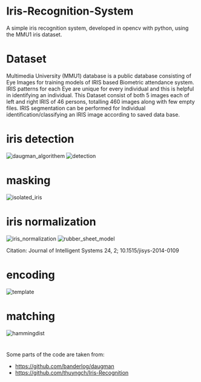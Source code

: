 # Iris-Recognition-System
A simple iris recognition system, developed in opencv with python, using the MMU1 iris dataset.

# Dataset
Multimedia University (MMU1) database is a public database consisting of Eye Images for training models of IRIS based Biometric attendance system. IRIS patterns for each Eye are unique for every individual and this is helpful in identifying an individual. This Dataset consist of both 5 images each of left and right IRIS of 46 persons, totalling 460 images along with few empty files. IRIS segmentation can be performed for Individual identification/classifying an IRIS image according to saved data base.

# iris detection
![daugman_algorithem](https://user-images.githubusercontent.com/30373288/93877249-75571c00-fcd8-11ea-8c53-76fe7128b570.jpg)
![detection](https://user-images.githubusercontent.com/30373288/93876874-d16d7080-fcd7-11ea-9e3b-c9db75a40033.jpg)

# masking
![isolated_iris](https://user-images.githubusercontent.com/30373288/93876887-d7fbe800-fcd7-11ea-88c4-e1c8538a84ce.jpg)

# iris normalization
![iris_normalization](https://user-images.githubusercontent.com/30373288/93876884-d6322480-fcd7-11ea-94fb-e69e787e97d9.jpg)
![rubber_sheet_model](https://user-images.githubusercontent.com/30373288/93877672-0fb75f80-fcd9-11ea-806a-e1b1fffe2266.jpg)

Citation: Journal of Intelligent Systems 24, 2; 10.1515/jisys-2014-0109

# encoding
![template](https://user-images.githubusercontent.com/30373288/93876890-d8947e80-fcd7-11ea-9ae9-936601ddb3e7.jpg)

# matching
![hammingdist](https://user-images.githubusercontent.com/30373288/93877388-acc5c880-fcd8-11ea-8e02-0b510fa0c366.jpg)

#
Some parts of the code are taken from:
- https://github.com/banderlog/daugman
- https://github.com/thuyngch/Iris-Recognition
